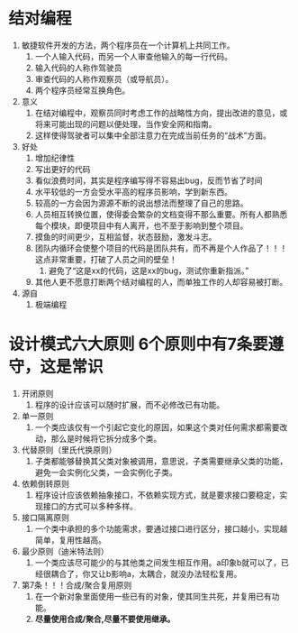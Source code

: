 # 结对编程

1. 敏捷软件开发的方法，两个程序员在一个计算机上共同工作。
    1. 一个人输入代码，而另一个人审查他输入的每一行代码。
    1. 输入代码的人称作驾驶员
    1. 审查代码的人称作观察员（或导航员）。
    1. 两个程序员经常互换角色。
1. 意义
    1. 在结对编程中，观察员同时考虑工作的战略性方向，提出改进的意见，或将来可能出现的问题以便处理，当作安全网和指南。
    1. 这样使得驾驶者可以集中全部注意力在完成当前任务的“战术”方面。
1. 好处
    1. 增加纪律性
    1. 写出更好的代码
    1. 看似浪费时间，其实是程序编写得不容易出bug，反而节省了时间
    1. 水平较低的一方会受水平高的程序员影响，学到新东西。
    1. 较高的一方会因为源源不断的说出想法而整理了自己的思路。
    1. 人员相互转换位置，使得委会繁杂的文档变得不那么重要。所有人都熟悉每个模块，即便项目中有人离开，也不至于影响到整个项目。
    1. 摸鱼的时间更少，互相监督，状态鼓励，激发斗志。
    1. 团队内循环会使整个项目的代码是团队共有，而不再是个人作品了！！！这点非常重要，打破了人员之间的壁垒！
        1. 避免了“这是xx的代码，这是xx的bug，测试你重新指派。”
    1. 其他人更不愿意打断两个结对编程的人，而单独工作的人却容易被打断。
1. 源自
    1. 极端编程

# 设计模式六大原则 6个原则中有7条要遵守，这是常识

1. 开闭原则
    1. 程序的设计应该可以随时扩展，而不必修改已有功能。
1. 单一原则
    1. 一个类应该仅有一个引起它变化的原因，如果这个类对任何需求都需要改动，那么是时候将它拆分成多个类。
1. 代替原则（里氏代换原则）
    1. 子类都能够替换其父类对象被调用，意思说，子类需要继承父类的功能，避免一会实例化父类，一会实例化子类。
1. 依赖倒转原则
    1. 程序设计应该依赖抽象接口，不依赖实现方式，就是要求接口要稳定，实现接口的方式可以多种多样。
1. 接口隔离原则
    1. 一个类中承担的多个功能需求，要通过接口进行区分，接口越小，实现越简单，复用性越高。
1. 最少原则（迪米特法则）
    1. 一个类应该尽可能少的与其他类之间发生相互作用。a印象b就可以了，已经很耦合了，你又让b影响a，太耦合，就没办法轻松复用。
1. 第7条！！！合成/聚合复用原则
    1. 在一个新对象里面使用一些已有的对象，使其同生共死，并复用已有功能。
    1. **尽量使用合成/聚合,尽量不要使用继承。**
